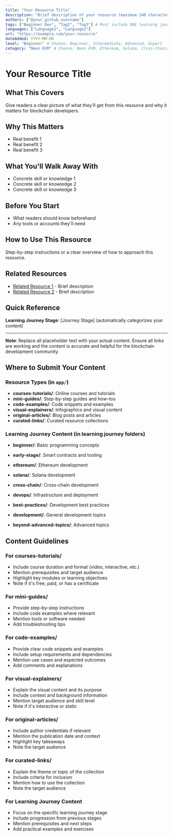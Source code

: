 ```yaml
---
title: "Your Resource Title"
description: "Brief description of your resource (maximum 240 characters)"
authors: ["@your_github_username"]
tags: ["Beginner Dev", "Tag2", "Tag3"] # Must include ONE learning journey stage
languages: ["Language1", "Language2"]
url: "https://example.com/your-resource"
dateAdded: YYYY-MM-DD
level: "Beginner" # Choose: Beginner, Intermediate, Advanced, Expert
category: "Neon EVM" # Choose: Neon EVM, Ethereum, Solana, Cross-Chain, General
---
```


# Your Resource Title

## What This Covers

Give readers a clear picture of what they'll get from this resource and why it matters for blockchain developers.

## Why This Matters

- Real benefit 1
- Real benefit 2
- Real benefit 3

## What You'll Walk Away With

- Concrete skill or knowledge 1
- Concrete skill or knowledge 2
- Concrete skill or knowledge 3

## Before You Start

- What readers should know beforehand
- Any tools or accounts they'll need

## How to Use This Resource

Step-by-step instructions or a clear overview of how to approach this resource.

## Related Resources

- [Related Resource 1](https://example.com) - Brief description
- [Related Resource 2](https://example.com) - Brief description

## Quick Reference

**Learning Journey Stage**: [Journey Stage] (automatically categorizes your content)

---

**Note**: Replace all placeholder text with your actual content. Ensure all links are working and the content is accurate and helpful for the blockchain development community.

## Where to Submit Your Content

### Resource Types (in `app/`)
- **courses-tutorials/**: Online courses and tutorials
- **mini-guides/**: Step-by-step guides and how-tos
- **code-examples/**: Code snippets and examples
- **visual-explainers/**: Infographics and visual content
- **original-articles/**: Blog posts and articles
- **curated-links/**: Curated resource collections

### Learning Journey Content (in learning journey folders)
- **beginner/**: Basic programming concepts
- **early-stage/**: Smart contracts and tooling
- **ethereum/**: Ethereum development
- **solana/**: Solana development
- **cross-chain/**: Cross-chain development

- **devops/**: Infrastructure and deployment
- **best-practices/**: Development best practices
- **development/**: General development topics
- **beyond-advanced-topics/**: Advanced topics

## Content Guidelines

### For courses-tutorials/
- Include course duration and format (video, interactive, etc.)
- Mention prerequisites and target audience
- Highlight key modules or learning objectives
- Note if it's free, paid, or has a certificate

### For mini-guides/
- Provide step-by-step instructions
- Include code examples where relevant
- Mention tools or software needed
- Add troubleshooting tips

### For code-examples/
- Provide clear code snippets and examples
- Include setup requirements and dependencies
- Mention use cases and expected outcomes
- Add comments and explanations

### For visual-explainers/
- Explain the visual content and its purpose
- Include context and background information
- Mention target audience and skill level
- Note if it's interactive or static

### For original-articles/
- Include author credentials if relevant
- Mention the publication date and context
- Highlight key takeaways
- Note the target audience

### For curated-links/
- Explain the theme or topic of the collection
- Include criteria for inclusion
- Mention how to use the collection
- Note the target audience

### For Learning Journey Content
- Focus on the specific learning journey stage
- Include progression from previous stages
- Mention prerequisites and next steps
- Add practical examples and exercises
